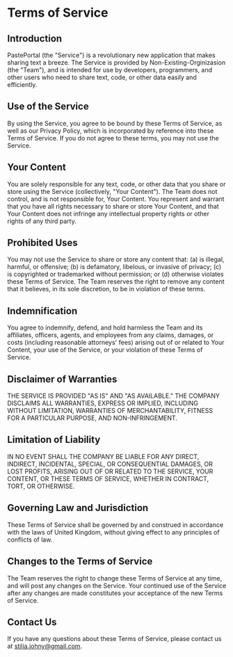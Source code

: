 # Terms of Service

## Introduction

PastePortal (the "Service") is a revolutionary new application that makes sharing text a breeze. The Service is provided by Non-Existing-Orginizasion (the "Team"), and is intended for use by developers, programmers, and other users who need to share text, code, or other data easily and efficiently.

## Use of the Service

By using the Service, you agree to be bound by these Terms of Service, as well as our Privacy Policy, which is incorporated by reference into these Terms of Service. If you do not agree to these terms, you may not use the Service.

## Your Content

You are solely responsible for any text, code, or other data that you share or store using the Service (collectively, "Your Content"). The Team does not control, and is not responsible for, Your Content. You represent and warrant that you have all rights necessary to share or store Your Content, and that Your Content does not infringe any intellectual property rights or other rights of any third party.

## Prohibited Uses

You may not use the Service to share or store any content that: (a) is illegal, harmful, or offensive; (b) is defamatory, libelous, or invasive of privacy; (c) is copyrighted or trademarked without permission; or (d) otherwise violates these Terms of Service. The Team reserves the right to remove any content that it believes, in its sole discretion, to be in violation of these terms.

## Indemnification

You agree to indemnify, defend, and hold harmless the Team and its affiliates, officers, agents, and employees from any claims, damages, or costs (including reasonable attorneys' fees) arising out of or related to Your Content, your use of the Service, or your violation of these Terms of Service.

## Disclaimer of Warranties

THE SERVICE IS PROVIDED "AS IS" AND "AS AVAILABLE." THE COMPANY DISCLAIMS ALL WARRANTIES, EXPRESS OR IMPLIED, INCLUDING WITHOUT LIMITATION, WARRANTIES OF MERCHANTABILITY, FITNESS FOR A PARTICULAR PURPOSE, AND NON-INFRINGEMENT.

## Limitation of Liability

IN NO EVENT SHALL THE COMPANY BE LIABLE FOR ANY DIRECT, INDIRECT, INCIDENTAL, SPECIAL, OR CONSEQUENTIAL DAMAGES, OR LOST PROFITS, ARISING OUT OF OR RELATED TO THE SERVICE, YOUR CONTENT, OR THESE TERMS OF SERVICE, WHETHER IN CONTRACT, TORT, OR OTHERWISE.

## Governing Law and Jurisdiction

These Terms of Service shall be governed by and construed in accordance with the laws of United Kingdom, without giving effect to any principles of conflicts of law.

## Changes to the Terms of Service

The Team reserves the right to change these Terms of Service at any time, and will post any changes on the Service. Your continued use of the Service after any changes are made constitutes your acceptance of the new Terms of Service.

## Contact Us

If you have any questions about these Terms of Service, please contact us at stilia.johny@gmail.com.
